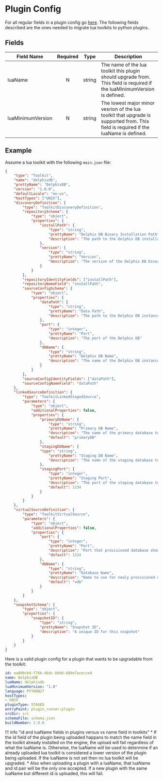 # Plugin Config
For all regular fields in a plugin config go [here](/References/Plugin_Config.md). The following fields described are the ones needed to migrate lua toolkits to python plugins.

## Fields

|Field Name|Required|Type|Description|
|----------|:------:|:--:|-----------|
|luaName|N|string|The name of the lua toolkit this plugin should upgrade from. This field is required if the luaMinimumVersion is defined.|
| luaMinimumVersion |N|string|The lowest major minor vesrion of the lua toolkit that upgrade is supported from. This field is required if the luaName is defined.|

## Example
Assume a lua toolkit with the following `main.json` file:

```json
{
	"type": "Toolkit",
	"name": "delphixdb",
	"prettyName": "DelphixDB",
	"version": "1.0.0",
	"defaultLocale": "en-us",
	"hostTypes": ["UNIX"],
	"discoveryDefinition": {
		"type": "ToolkitDiscoveryDefinition",
		"repositorySchema": {
			"type": "object",
			"properties": {
				"installPath": {
					"type": "string",
					"prettyName": "Delphix DB Binary Installation Path",
					"description": "The path to the Delphix DB installation binaries"
				},
				"version": {
					"type": "string",
					"prettyName": "Version",
					"description": "The version of the Delphix DB binaries"
				}
			}
		},
		"repositoryIdentityFields": ["installPath"],
		"repositoryNameField": "installPath",
		"sourceConfigSchema": {
			"type": "object",
			"properties": {
				"dataPath": {
					"type": "string",
					"prettyName": "Data Path",
					"description": "The path to the Delphix DB instance's data"
				},
				"port": {
					"type": "integer",
					"prettyName": "Port",
					"description": "The port of the Delphix DB"
				},
				"dbName": {
					"type": "string",
					"prettyName": "Delphix DB Name",
					"description": "The name of the Delphix DB instance."
				}
			}
		},
		"sourceConfigIdentityFields": ["dataPath"],
		"sourceConfigNameField": "dataPath"
	},
	"linkedSourceDefinition": {
		"type": "ToolkitLinkedStagedSource",
		"parameters": {
			"type": "object",
			"additionalProperties": false,
			"properties": {
				"primaryDbName": {
					"type": "string",
					"prettyName": "Primary DB Name",
					"description": "The name of the primary database to link.",
					"default": "primaryDB"
				},
				"stagingDbName": {
				"type": "string",
					"prettyName": "Staging DB Name",
					"description": "The name of the staging database to create."
				},
				"stagingPort": {
					"type": "integer",
					"prettyName": "Staging Port",
					"description": "The port of the staging database to create.",
					"default": 1234
				}
			}
		}
	},
	"virtualSourceDefinition": {
		"type": "ToolkitVirtualSource",
		"parameters": {
			"type": "object",
			"additionalProperties": false,
			"properties": {
				"port": {
					"type": "integer",
					"prettyName": "Port",
					"description": "Port that provisioned database should use.",
					"default": 1234
				},
				"dbName": {
					"type": "string",
					"prettyName": "Database Name",
					"description": "Name to use for newly provisioned database.",
					"default": "vdb"
				}
			}
		}
	},
	"snapshotSchema": {
		"type": "object",
		"properties": {
			"snapshotID": {
				"type": "string",
				"prettyName": "Snapshot ID",
				"description": "A unique ID for this snapshot"
			}
		}
	}
}
```

Here is a valid plugin config for a plugin that wants to be upgradable from the toolkit:

```yaml
id: ea009cb4-f76b-46dc-bbb6-689e7acecce4
name: DelphixDB
luaName: delphixdb
luaMinimumVersion: "1.0"
language: PYTHON27
hostTypes:
- UNIX
pluginType: STAGED
entryPoint: plugin_runner:plugin
srcDir: src
schemaFile: schema.json
buildNumber: 2.0.0
```

!!! info "id and luaName fields in plugins versus vs name field in toolkits"
    * If the id field of the plugin being uploaded happans to match the name field in the toolkit already installed on the engine, the upload will fail regardless of what the luaName is. Otherwise, the luaName will be used to determine if an already uploaded lua toolkit is considered a lower version of the plugin being uploaded. If the luaName is not set then no lua toolkit will be upgraded.
    * Also when uploading a plugin with a luaName, that luaName and id pair will be the only one accepted. If a new plugin with the same luaName but different id is uploaded, this will fail.
